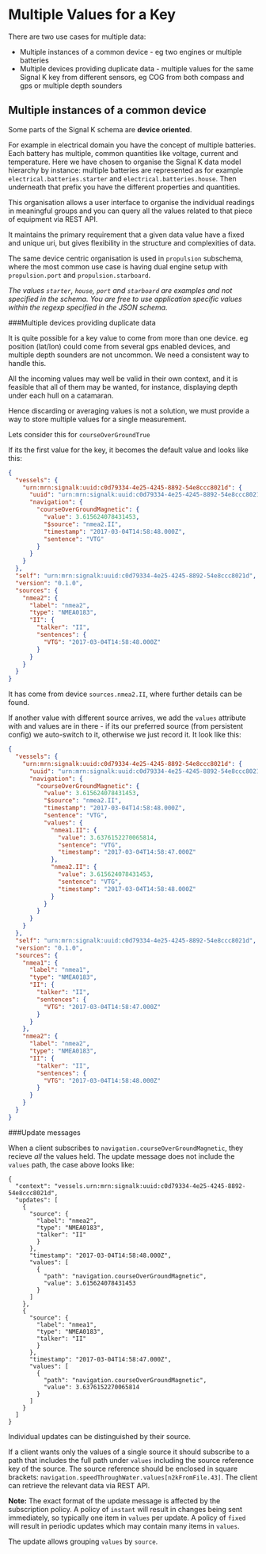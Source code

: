 # Multiple Values for a Key

There are two use cases for multiple data:

* Multiple instances of a common device - eg two engines or multiple batteries
* Multiple devices providing duplicate data - multiple values for the same Signal K key from different sensors, eg COG from both compass and gps or multiple depth sounders

## Multiple instances of a common device

Some parts of the Signal K schema are **device oriented**.

For example in electrical domain you have the concept of multiple batteries. Each battery has multiple, common quantities like voltage, current and temperature. Here we have chosen to organise the Signal K data model hierarchy by instance: multiple batteries are represented as for example `electrical.batteries.starter` and `electrical.batteries.house`. Then underneath that prefix you have the different properties and quantities.

This organisation allows a user interface to organise the individual readings in meaningful groups and you can query all the values related to that piece of equipment via REST API.

It maintains the primary requirement that a given data value have a fixed and unique uri, but gives flexibility in the structure and complexities of data.

The same device centric organisation is used in `propulsion` subschema, where the most common use case is having dual engine setup with `propulsion.port` and `propulsion.starboard`.

_The values `starter`, `house`, `port` and `starboard` are examples and not specified in the schema.
You are free to use application specific values within the regexp specified in the JSON schema._

###Multiple devices providing duplicate data

It is quite possible for a key value to come from more than one device. eg position (lat/lon) could come from several gps enabled devices, and multiple depth sounders are not uncommon. We need a consistent way to handle this.

All the incoming values may well be valid in their own context, and it is feasible that all of them may be wanted, for instance, displaying depth under each hull on a catamaran.

Hence discarding or averaging values is not a solution, we must provide a way to store multiple values for a single measurement.

 Lets consider this for `courseOverGroundTrue`

If its the first value for the key, it becomes the default value and looks like this:

```json
{
  "vessels": {
    "urn:mrn:signalk:uuid:c0d79334-4e25-4245-8892-54e8ccc8021d": {
      "uuid": "urn:mrn:signalk:uuid:c0d79334-4e25-4245-8892-54e8ccc8021d",
      "navigation": {
        "courseOverGroundMagnetic": {
          "value": 3.615624078431453,
          "$source": "nmea2.II",
          "timestamp": "2017-03-04T14:58:48.000Z",
          "sentence": "VTG"
        }
      }
    }
  },
  "self": "urn:mrn:signalk:uuid:c0d79334-4e25-4245-8892-54e8ccc8021d",
  "version": "0.1.0",
  "sources": {
    "nmea2": {
      "label": "nmea2",
      "type": "NMEA0183",
      "II": {
        "talker": "II",
        "sentences": {
          "VTG": "2017-03-04T14:58:48.000Z"
        }
      }
    }
  }
}
```
It has come from device `sources.nmea2.II`, where further details can be found.

If another value with different source arrives, we add the `values` attribute with and values are in there - if its our preferred source (from persistent config) we auto-switch to it, otherwise we just record it. It look like this:

```json
{
  "vessels": {
    "urn:mrn:signalk:uuid:c0d79334-4e25-4245-8892-54e8ccc8021d": {
      "uuid": "urn:mrn:signalk:uuid:c0d79334-4e25-4245-8892-54e8ccc8021d",
      "navigation": {
        "courseOverGroundMagnetic": {
          "value": 3.615624078431453,
          "$source": "nmea2.II",
          "timestamp": "2017-03-04T14:58:48.000Z",
          "sentence": "VTG",
          "values": {
            "nmea1.II": {
              "value": 3.6376152270065814,
              "sentence": "VTG",
              "timestamp": "2017-03-04T14:58:47.000Z"
            },
            "nmea2.II": {
              "value": 3.615624078431453,
              "sentence": "VTG",
              "timestamp": "2017-03-04T14:58:48.000Z"
            }
          }
        }
      }
    }
  },
  "self": "urn:mrn:signalk:uuid:c0d79334-4e25-4245-8892-54e8ccc8021d",
  "version": "0.1.0",
  "sources": {
    "nmea1": {
      "label": "nmea1",
      "type": "NMEA0183",
      "II": {
        "talker": "II",
        "sentences": {
          "VTG": "2017-03-04T14:58:47.000Z"
        }
      }
    },
    "nmea2": {
      "label": "nmea2",
      "type": "NMEA0183",
      "II": {
        "talker": "II",
        "sentences": {
          "VTG": "2017-03-04T14:58:48.000Z"
        }
      }
    }
  }
}
```
###Update messages

When a client subscribes to `navigation.courseOverGroundMagnetic`, they recieve _all_ the values held. The update message does not include the `values` path, the case above looks like:


```
{
  "context": "vessels.urn:mrn:signalk:uuid:c0d79334-4e25-4245-8892-54e8ccc8021d",
  "updates": [
    {
      "source": {
        "label": "nmea2",
        "type": "NMEA0183",
        "talker": "II"
        }
      },
      "timestamp": "2017-03-04T14:58:48.000Z",
      "values": [
        {
          "path": "navigation.courseOverGroundMagnetic",
          "value": 3.615624078431453
        }
      ]
    },
    {
      "source": {
        "label": "nmea1",
        "type": "NMEA0183",
        "talker": "II"
        }
      },
      "timestamp": "2017-03-04T14:58:47.000Z",
      "values": [
        {
          "path": "navigation.courseOverGroundMagnetic",
          "value": 3.6376152270065814
        }
      ]
    }
  ]
}

```
Individual updates can be distinguished by their source. 

If a client wants only the values of a single source it should subscribe to a path that includes the full path under `values` including the source reference key of the source. The source reference should be enclosed in square brackets:  `navigation.speedThroughWater.values[n2kFromFile.43]`. The client can retrieve the relevant data via REST API.

**Note:** The exact format of the update message is affected by the subscription policy. A policy of `instant` will result in changes being sent immediately, so typically one item in `values` per update. A policy of `fixed` will result in periodic updates which may contain many items in `values`.

The update allows grouping `values` by `source`.

